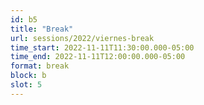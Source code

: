 ```yaml
---
id: b5
title: "Break"
url: sessions/2022/viernes-break 
time_start: 2022-11-11T11:30:00.000-05:00
time_end: 2022-11-11T12:00:00.000-05:00
format: break
block: b
slot: 5
---
```

